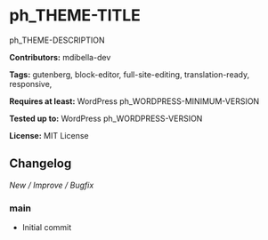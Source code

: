 # ph_THEME-TITLE
ph_THEME-DESCRIPTION

__Contributors:__ mdibella-dev

__Tags:__ gutenberg, block-editor, full-site-editing, translation-ready, responsive,

__Requires at least:__ WordPress ph_WORDPRESS-MINIMUM-VERSION

__Tested up to:__ WordPress ph_WORDPRESS-VERSION

__License:__ MIT License


## Changelog
*New / Improve / Bugfix*


### main
* Initial commit
